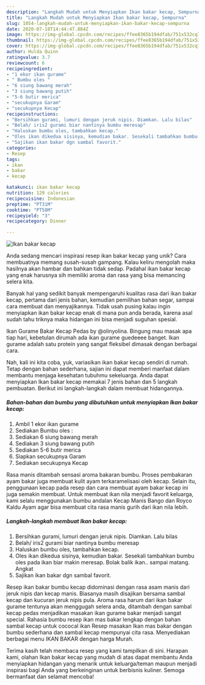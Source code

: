 ```yaml
---
description: "Langkah Mudah untuk Menyiapkan Ikan bakar kecap, Sempurna"
title: "Langkah Mudah untuk Menyiapkan Ikan bakar kecap, Sempurna"
slug: 1054-langkah-mudah-untuk-menyiapkan-ikan-bakar-kecap-sempurna
date: 2020-07-18T14:44:47.884Z
image: https://img-global.cpcdn.com/recipes/ffee8365b194dfab/751x532cq70/ikan-bakar-kecap-foto-resep-utama.jpg
thumbnail: https://img-global.cpcdn.com/recipes/ffee8365b194dfab/751x532cq70/ikan-bakar-kecap-foto-resep-utama.jpg
cover: https://img-global.cpcdn.com/recipes/ffee8365b194dfab/751x532cq70/ikan-bakar-kecap-foto-resep-utama.jpg
author: Hulda Quinn
ratingvalue: 3.7
reviewcount: 6
recipeingredient:
- "1 ekor ikan gurame"
- " Bumbu oles "
- "6 siung bawang merah"
- "3 siung bawang putih"
- "5-6 butir merica"
- "secukupnya Garam"
- "secukupnya Kecap"
recipeinstructions:
- "Bersihkan gurami, lumuri dengan jeruk nipis. Diamkan. Lalu bilas"
- "Belah/ iris2 gurami biar nantinya bumbu meresap"
- "Haluskan bumbu oles, tambahkan kecap."
- "Oles ikan dikedua sisinya, kemudian bakar. Sesekali tambahkan bumbu oles pada ikan biar makin meresap. Bolak balik ikan.. sampai matang. Angkat"
- "Sajikan ikan bakar dgn sambal favorit."
categories:
- Resep
tags:
- ikan
- bakar
- kecap

katakunci: ikan bakar kecap 
nutrition: 129 calories
recipecuisine: Indonesian
preptime: "PT31M"
cooktime: "PT58M"
recipeyield: "3"
recipecategory: Dinner

---
```



![Ikan bakar kecap](https://img-global.cpcdn.com/recipes/ffee8365b194dfab/751x532cq70/ikan-bakar-kecap-foto-resep-utama.jpg)

Anda sedang mencari inspirasi resep ikan bakar kecap yang unik? Cara membuatnya memang susah-susah gampang. Kalau keliru mengolah maka hasilnya akan hambar dan bahkan tidak sedap. Padahal ikan bakar kecap yang enak harusnya sih memiliki aroma dan rasa yang bisa memancing selera kita.

Banyak hal yang sedikit banyak mempengaruhi kualitas rasa dari ikan bakar kecap, pertama dari jenis bahan, kemudian pemilihan bahan segar, sampai cara membuat dan menyajikannya. Tidak usah pusing kalau ingin menyiapkan ikan bakar kecap enak di mana pun anda berada, karena asal sudah tahu triknya maka hidangan ini bisa menjadi suguhan spesial.

Ikan Gurame Bakar Kecap Pedas by @olinyolina. Bingung mau masak apa tiap hari, kebetulan dirumah ada ikan gurame guedeeee banget. Ikan gurame adalah satu protein yang sangat fleksibel dimasak dengan berbagai cara.


Nah, kali ini kita coba, yuk, variasikan ikan bakar kecap sendiri di rumah. Tetap dengan bahan sederhana, sajian ini dapat memberi manfaat dalam membantu menjaga kesehatan tubuhmu sekeluarga. Anda dapat menyiapkan Ikan bakar kecap memakai 7 jenis bahan dan 5 langkah pembuatan. Berikut ini langkah-langkah dalam membuat hidangannya.

<!--inarticleads1-->

##### Bahan-bahan dan bumbu yang dibutuhkan untuk menyiapkan Ikan bakar kecap:

1. Ambil 1 ekor ikan gurame
1. Sediakan  Bumbu oles :
1. Sediakan 6 siung bawang merah
1. Sediakan 3 siung bawang putih
1. Sediakan 5-6 butir merica
1. Siapkan secukupnya Garam
1. Sediakan secukupnya Kecap


Rasa manis ditambah sensasi aroma bakaran bumbu. Proses pembakaran ayam bakar juga membuat kulit ayam terkaramelisasi oleh kecap. Selain itu, penggunaan kecap pada resep dan cara membuat ayam bakar kecap ini juga semakin membuat. Untuk membuat ikan nila menjadi favorit keluarga, kami selalu menggunakan bumbu andalan Kecap Manis Bango dan Royco Kaldu Ayam agar bisa membuat cita rasa manis gurih dari ikan nila lebih. 

<!--inarticleads2-->

##### Langkah-langkah membuat Ikan bakar kecap:

1. Bersihkan gurami, lumuri dengan jeruk nipis. Diamkan. Lalu bilas
1. Belah/ iris2 gurami biar nantinya bumbu meresap
1. Haluskan bumbu oles, tambahkan kecap.
1. Oles ikan dikedua sisinya, kemudian bakar. Sesekali tambahkan bumbu oles pada ikan biar makin meresap. Bolak balik ikan.. sampai matang. Angkat
1. Sajikan ikan bakar dgn sambal favorit.


Resep ikan bakar bumbu kecap didominasi dengan rasa asam manis dari jeruk nipis dan kecap manis. Biasanya masih disajikan bersama sambal kecap dan kucuran jeruk nipis pula. Aroma rasa harum dari ikan bakar gurame tentunya akan menggugah selera anda, ditambah dengan sambal kecap pedas menjadikan masakan ikan gurame bakar menjadi sangat special. Rahasia bumbu resep ikan mas bakar lengkap dengan bahan sambal kecap untuk cococal ikan Resep masakan Ikan mas bakar dengan bumbu sederhana dan sambal kecap mempunyai cita rasa. Menyediakan berbagai menu IKAN BAKAR dengan harga Murah. 

Terima kasih telah membaca resep yang kami tampilkan di sini. Harapan kami, olahan Ikan bakar kecap yang mudah di atas dapat membantu Anda menyiapkan hidangan yang menarik untuk keluarga/teman maupun menjadi inspirasi bagi Anda yang berkeinginan untuk berbisnis kuliner. Semoga bermanfaat dan selamat mencoba!
